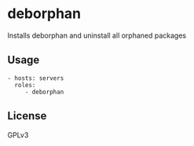 deborphan
=========================

Installs deborphan
and uninstall all
orphaned packages


Usage
-------------------------

    - hosts: servers
      roles:
         - deborphan

License
-------------------------

GPLv3
